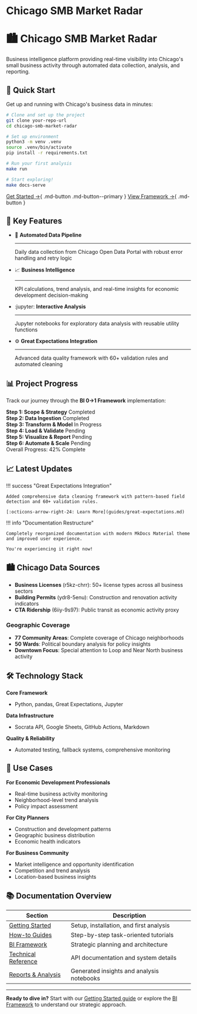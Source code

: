 # Chicago SMB Market Radar

<div class="hero-section">
  <h1>🏙️ Chicago SMB Market Radar</h1>
  <p>Business intelligence platform providing real-time visibility into Chicago's small business activity through automated data collection, analysis, and reporting.</p>
</div>

## 🚀 Quick Start

Get up and running with Chicago's business data in minutes:

```bash
# Clone and set up the project
git clone your-repo-url
cd chicago-smb-market-radar

# Set up environment
python3 -m venv .venv
source .venv/bin/activate
pip install -r requirements.txt

# Run your first analysis
make run

# Start exploring!
make docs-serve
```

[Get Started →](getting-started/README.md){ .md-button .md-button--primary }
[View Framework →](framework/README.md){ .md-button }

## 🎯 Key Features

<div class="grid cards" markdown>

-   :rocket: **Automated Data Pipeline**

    ---

    Daily data collection from Chicago Open Data Portal with robust error handling and retry logic

-   :chart_with_upwards_trend: **Business Intelligence**

    ---

    KPI calculations, trend analysis, and real-time insights for economic development decision-making

-   :jupyter: **Interactive Analysis**

    ---

    Jupyter notebooks for exploratory data analysis with reusable utility functions

-   :gear: **Great Expectations Integration**

    ---

    Advanced data quality framework with 60+ validation rules and automated cleaning

</div>

## 📊 Project Progress

Track our journey through the **BI 0→1 Framework** implementation:

<div class="progress-item">
  <strong>Step 1: Scope & Strategy</strong>
  <span class="status-badge status-completed">Completed</span>
</div>
<div class="progress-item">
  <strong>Step 2: Data Ingestion</strong>
  <span class="status-badge status-completed">Completed</span>
</div>
<div class="progress-item">
  <strong>Step 3: Transform & Model</strong>
  <span class="status-badge status-partial">In Progress</span>
</div>
<div class="progress-item">
  <strong>Step 4: Load & Validate</strong>
  <span class="status-badge status-pending">Pending</span>
</div>
<div class="progress-item">
  <strong>Step 5: Visualize & Report</strong>
  <span class="status-badge status-pending">Pending</span>
</div>
<div class="progress-item">
  <strong>Step 6: Automate & Scale</strong>
  <span class="status-badge status-pending">Pending</span>
</div>

<div class="progress-indicator">
  <span class="progress-text">Overall Progress: </span>
  <span class="progress-value">42% Complete</span>
</div>

## 📈 Latest Updates

!!! success "Great Expectations Integration"
    
    Added comprehensive data cleaning framework with pattern-based field detection and 60+ validation rules.
    
    [:octicons-arrow-right-24: Learn More](guides/great-expectations.md)

!!! info "Documentation Restructure"
    
    Completely reorganized documentation with modern MkDocs Material theme and improved user experience.
    
    You're experiencing it right now!

## 🏙️ Chicago Data Sources

- **Business Licenses** (r5kz-chrr): 50+ license types across all business sectors
- **Building Permits** (ydr8-5enu): Construction and renovation activity indicators  
- **CTA Ridership** (6iiy-9s97): Public transit as economic activity proxy

### Geographic Coverage
- **77 Community Areas**: Complete coverage of Chicago neighborhoods
- **50 Wards**: Political boundary analysis for policy insights
- **Downtown Focus**: Special attention to Loop and Near North business activity

## 🛠️ Technology Stack

**Core Framework**
- Python, pandas, Great Expectations, Jupyter

**Data Infrastructure** 
- Socrata API, Google Sheets, GitHub Actions, Markdown

**Quality & Reliability**
- Automated testing, fallback systems, comprehensive monitoring

## 🎯 Use Cases

**For Economic Development Professionals**
- Real-time business activity monitoring
- Neighborhood-level trend analysis
- Policy impact assessment

**For City Planners**
- Construction and development patterns
- Geographic business distribution
- Economic health indicators

**For Business Community**
- Market intelligence and opportunity identification
- Competition and trend analysis
- Location-based business insights

## 📚 Documentation Overview

| Section | Description |
|---------|-------------|
| [Getting Started](getting-started/README.md) | Setup, installation, and first analysis |
| [How-to Guides](guides/README.md) | Step-by-step task-oriented tutorials |
| [BI Framework](framework/README.md) | Strategic planning and architecture |
| [Technical Reference](technical/README.md) | API documentation and system details |
| [Reports & Analysis](reports/README.md) | Generated insights and analysis notebooks |

---

**Ready to dive in?** Start with our [Getting Started guide](getting-started/README.md) or explore the [BI Framework](framework/README.md) to understand our strategic approach.